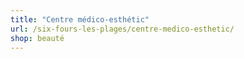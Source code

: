 ```yaml
---
title: "Centre médico-esthétic"
url: /six-fours-les-plages/centre-medico-esthetic/
shop: beauté
---
```

